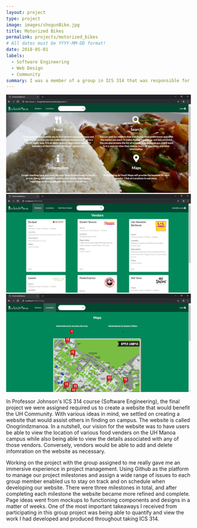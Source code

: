 ```yaml
---
layout: project
type: project
image: images/shogunBike.jpg
title: Motorized Bikes
permalink: projects/motorized_bikes
# All dates must be YYYY-MM-DD format!
date: 2018-05-01
labels:
  - Software Engineering
  - Web Design
  - Community
summary: I was a member of a group in ICS 314 that was responsible for creating a website to help the UH Community find food.
---
```


<div class="ui small rounded images">
  <img class="ui image" src="../images/landing.png">
  <img class="ui image" src="../images/list.png">
  <img class="ui image" src="../images/locations.png">
</div>

In Professor Johnson's ICS 314 course (Software Engineering), the final project we were assigned required us to create a website that would benefit the UH Community. With various ideas in mind, we settled on creating a website that would assist others in finding on campus. The website is called Onogrindzmanoa. In a nutshell, our vision for the website was to have users be able to view the location of various food venders on the UH Manoa campus while also being able to view the details associated with any of those vendors. Conversely, vendors would be able to add and delete infomration on the website as necessary.

Working on the project with the group assigned to me really gave me an immersive experience in project management. Using Github as the platform to manage our project milestones and assign a wide range of issues to each group member enabled us to stay on track and on schedule when developing our website. There were three milestones in total, and after completing each milestone the website became more refined and complete. Page ideas went from mockups to functioning components and designs in a matter of weeks. One of the most important takeaways I received from participating in this group project was being able to quantify and view the work I had developed and produced throughout taking ICS 314.



